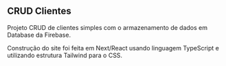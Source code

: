 ## CRUD Clientes

Projeto CRUD de clientes simples com o armazenamento de dados em Database da Firebase.

Construção do site foi feita em Next/React usando linguagem TypeScript e utilizando estrutura Tailwind para o CSS.